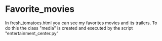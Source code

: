 # Favorite_movies

In fresh_tomatoes.html you can see my favorites movies and its trailers.
To do this the class "media" is created and executed by the script "entertainment_center.py"
